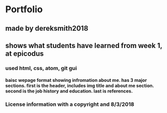 # Portfolio

## made by dereksmith2018

## shows what students have learned from week 1, at epicodus

### used html, css, atom, git gui

#### baisc wepage format showing infromation about me. has 3 major sections. first is the header, includes img title and about me section. second is the job history and education. last is references. 

### License information with a copyright and 8/3/2018
